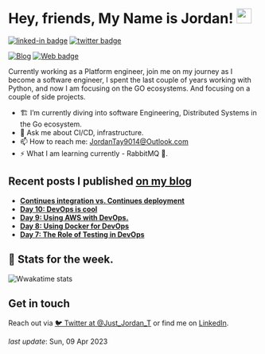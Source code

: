 <h1>Hey, friends,  My Name is Jordan! <img src="https://emojis.slackmojis.com/emojis/images/1536351075/4594/blob-wave.gif?1536351075" width="30"/> </h1>

[![linked-in badge](https://img.shields.io/badge/JordanTaylor-2088FF?style=flat&logo=linkedin)](https://www.linkedin.com/in/jordan-taylor-3555aba6/)
[![twitter badge](https://img.shields.io/badge/@Just_Jordan_T-2088FF?style=flat&logo=twitter)](https://twitter.com/Just_Jordan_T)
<!-- [![YT badge](https://img.shields.io/badge/YouTube-FF0000?style=flat&logo=youtube&logoColor=white)](https://www.youtube.com/channel/UCWMddXhNGWkzBYYS9cv-7Qg?view_as=subscriber) -->
[![Blog](https://img.shields.io/badge/Blog-2088FF?&style=flat&logo=blog&logoColor=white)](https://blog.justjordant.com)
[![Web badge](https://img.shields.io/badge/WebSite-30302f?style=flat&logo=google_chrome)](https://justjordant.com/)

Currently working as a Platform engineer, join me on my journey as I become a software engineer, I spent the last couple of years working with Python, and now I am focusing on the GO ecosystems. And focusing on a couple of side projects.


- 🏗️ I’m currently diving into software Engineering, Distributed Systems in the Go ecosystem.
- 💬 Ask me about CI/CD, infrastructure.
- 📫 How to reach me: JordanTay9014@Outlook.com
- ⚡ What I am learning currently - RabbitMQ 🐰.

## Recent posts I published [on my blog](https://blog.justjordant.com)

- **[Continues integration vs. Continues deployment](https://blog.justjordant.com/continues-integration-vs-continues-deployment)**
- **[Day 10: DevOps is cool](https://blog.justjordant.com/day-10-devops-is-cool)**
- **[Day 9: Using AWS with DevOps.](https://blog.justjordant.com/day-9-using-aws-with-devops)**
- **[Day 8: Using Docker for DevOps](https://blog.justjordant.com/day-8-using-docker-for-devops)**
- **[Day 7: The Role of Testing in DevOps](https://blog.justjordant.com/day-7-the-role-of-testing-in-devops)**

<!-- 
- **[Continues integration vs. Continues deployment](https://blog.justjordant.com/continues-integration-vs-continues-deployment)** ()
- **[Day 10: DevOps is cool](https://blog.justjordant.com/day-10-devops-is-cool)** ()
- **[Day 9: Using AWS with DevOps.](https://blog.justjordant.com/day-9-using-aws-with-devops)** ()
- **[Day 8: Using Docker for DevOps](https://blog.justjordant.com/day-8-using-docker-for-devops)** ()
- **[Day 7: The Role of Testing in DevOps](https://blog.justjordant.com/day-7-the-role-of-testing-in-devops)** ()
 -->


## 🧮 Stats for the week.
<!-- ![Wwakatime stats](https://github-readme-stats-taupe-two.vercel.app/api/wakatime?username=JustJordanT&hide_title=true&hide_border=true&langs_count=5) -->
<!-- ![Weekly Stats](https://wakatime.com/share/@JustJordanT/e75d2b52-c47b-4824-b8fe-cdcaa2257f3d.svg) -->
  ![Wwakatime stats](https://github-readme-stats-taupe-two.vercel.app/api/wakatime?username=JustJordanT&hide_title=true&hide_border=true&langs_count=5&bg_color=00000000&text_color=777)


## Get in touch

Reach out via [🐦 Twitter at @Just_Jordan_T](https://twitter.com/Just_Jordan_T) or find me on [LinkedIn](https://linkedin.com/in/justjordant).

_last update_: Sun, 09 Apr 2023
